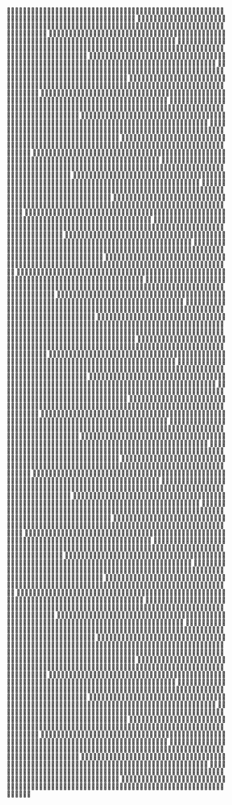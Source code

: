 ﻿💪💪💪💪💪💪💪💪💪💪💪💪💪💪💪💪💪💪💪💪💪💪💪💪💪💪💪💪💪💪💪💪💪💪💪💪💪💪💪💪💪💪💪💪💪💪💪💪💪💪💪💪💪💪💪💪💪💪💪💪💪💪💪💪💪💪💪💪💪💪💪💪💪💪💪💪💪💪💪💪💪💪💪💪💪💪
💪💪💪💪💪💪💪💪💪💪💪💪💪💪💪💪💪💪💪💪💪💪💪💪💪💪💪💪💪💪💪💪💪💪💪💪💪💪💪💪💪💪💪💪💪💪💪💪💪💪💪💪💪💪💪💪💪💪💪💪💪💪💪💪💪💪💪💪💪💪💪💪💪💪💪💪💪💪💪💪💪💪💪💪💪💪
💪💪💪💪💪💪💪💪💪💪💪💪💪💪💪💪💪💪💪💪💪💪💪💪💪💪💪💪💪💪💪💪💪💪💪💪💪💪💪💪💪💪💪💪💪💪💪💪💪💪💪💪💪💪💪💪💪💪💪💪💪💪💪💪💪💪💪💪💪💪💪💪💪💪💪💪💪💪💪💪💪💪💪💪💪💪
💪💪💪💪💪💪💪💪💪💪💪💪💪💪💪💪💪💪💪💪💪💪💪💪💪💪💪💪💪💪💪💪💪💪💪💪💪💪💪💪💪💪💪💪💪💪💪💪💪💪💪💪💪💪💪💪💪💪💪💪💪💪💪💪💪💪💪💪💪💪💪💪💪💪💪💪💪💪💪💪💪💪💪💪💪💪
💪💪💪💪💪💪💪💪💪💪💪💪💪💪💪💪💪💪💪💪💪💪💪💪💪💪💪💪💪💪💪💪💪💪💪💪💪💪💪💪💪💪💪💪💪💪💪💪💪💪💪💪💪💪💪💪💪💪💪💪💪💪💪💪💪💪💪💪💪💪💪💪💪💪💪💪💪💪💪💪💪💪💪💪💪💪
💪💪💪💪💪💪💪💪💪💪💪💪💪💪💪💪💪💪💪💪💪💪💪💪💪💪💪💪💪💪💪💪💪💪💪💪💪💪💪💪💪💪💪💪💪💪💪💪💪💪💪💪💪💪💪💪💪💪💪💪💪💪💪💪💪💪💪💪💪💪💪💪💪💪💪💪💪💪💪💪💪💪💪💪💪💪
💪💪💪💪💪💪💪💪💪💪💪💪💪💪💪💪💪💪💪💪💪💪💪💪💪💪💪💪💪💪💪💪💪💪💪💪💪💪💪💪💪💪💪💪💪💪💪💪💪💪💪💪💪💪💪💪💪💪💪💪💪💪💪💪💪💪💪💪💪💪💪💪💪💪💪💪💪💪💪💪💪💪💪💪💪💪
💪💪💪💪💪💪💪💪💪💪💪💪💪💪💪💪💪💪💪💪💪💪💪💪💪💪💪💪💪💪💪💪💪💪💪💪💪💪💪💪💪💪💪💪💪💪💪💪💪💪💪💪💪💪💪💪💪💪💪💪💪💪💪💪💪💪💪💪💪💪💪💪💪💪💪💪💪💪💪💪💪💪💪💪💪💪
💪💪💪💪💪💪💪💪💪💪💪💪💪💪💪💪💪💪💪💪💪💪💪💪💪💪💪💪💪💪💪💪💪💪💪💪💪💪💪💪💪💪💪💪💪💪💪💪💪💪💪💪💪💪💪💪💪💪💪💪💪💪💪💪💪💪💪💪💪💪💪💪💪💪💪💪💪💪💪💪💪💪💪💪💪💪
💪💪💪💪💪💪💪💪💪💪💪💪💪💪💪💪💪💪💪💪💪💪💪💪💪💪💪💪💪💪💪💪💪💪💪💪💪💪💪💪💪💪💪💪💪💪💪💪💪💪💪💪💪💪💪💪💪💪💪💪💪💪💪💪💪💪💪💪💪💪💪💪💪💪💪💪💪💪💪💪💪💪💪💪💪💪
💪💪💪💪💪💪💪💪💪💪💪💪💪💪💪💪💪💪💪💪💪💪💪💪💪💪💪💪💪💪💪💪💪💪💪💪💪💪💪💪💪💪💪💪💪💪💪💪💪💪💪💪💪💪💪💪💪💪💪💪💪💪💪💪💪💪💪💪💪💪💪💪💪💪💪💪💪💪💪💪💪💪💪💪💪💪
💪💪💪💪💪💪💪💪💪💪💪💪💪💪💪💪💪💪💪💪💪💪💪💪💪💪💪💪💪💪💪💪💪💪💪💪💪💪💪💪💪💪💪💪💪💪💪💪💪💪💪💪💪💪💪💪💪💪💪💪💪💪💪💪💪💪💪💪💪💪💪💪💪💪💪💪💪💪💪💪💪💪💪💪💪💪
💪💪💪💪💪💪💪💪💪💪💪💪💪💪💪💪💪💪💪💪💪💪💪💪💪💪💪💪💪💪💪💪💪💪💪💪💪💪💪💪💪💪💪💪💪💪💪💪💪💪💪💪💪💪💪💪💪💪💪💪💪💪💪💪💪💪💪💪💪💪💪💪💪💪💪💪💪💪💪💪💪💪💪💪💪💪
💪💪💪💪💪💪💪💪💪💪💪💪💪💪💪💪💪💪💪💪💪💪💪💪💪💪💪💪💪💪💪💪💪💪💪💪💪💪💪💪💪💪💪💪💪💪💪💪💪💪💪💪💪💪💪💪💪💪💪💪💪💪💪💪💪💪💪💪💪💪💪💪💪💪💪💪💪💪💪💪💪💪💪💪💪💪
💪💪💪💪💪💪💪💪💪💪💪💪💪💪💪💪💪💪💪💪💪💪💪💪💪💪💪💪💪💪💪💪💪💪💪💪💪💪💪💪💪💪💪💪💪💪💪💪💪💪💪💪💪💪💪💪💪💪💪💪💪💪💪💪💪💪💪💪💪💪💪💪💪💪💪💪💪💪💪💪💪💪💪💪💪💪
💪💪💪💪💪💪💪💪💪💪💪💪💪💪💪💪💪💪💪💪💪💪💪💪💪💪💪💪💪💪💪💪💪💪💪💪💪💪💪💪💪💪💪💪💪💪💪💪💪💪💪💪💪💪💪💪💪💪💪💪💪💪💪💪💪💪💪💪💪💪💪💪💪💪💪💪💪💪💪💪💪💪💪💪💪💪
💪💪💪💪💪💪💪💪💪💪💪💪💪💪💪💪💪💪💪💪💪💪💪💪💪💪💪💪💪💪💪💪💪💪💪💪💪💪💪💪💪💪💪💪💪💪💪💪💪💪💪💪💪💪💪💪💪💪💪💪💪💪💪💪💪💪💪💪💪💪💪💪💪💪💪💪💪💪💪💪💪💪💪💪💪💪
💪💪💪💪💪💪💪💪💪💪💪💪💪💪💪💪💪💪💪💪💪💪💪💪💪💪💪💪💪💪💪💪💪💪💪💪💪💪💪💪💪💪💪💪💪💪💪💪💪💪💪💪💪💪💪💪💪💪💪💪💪💪💪💪💪💪💪💪💪💪💪💪💪💪💪💪💪💪💪💪💪💪💪💪💪💪
💪💪💪💪💪💪💪💪💪💪💪💪💪💪💪💪💪💪💪💪💪💪💪💪💪💪💪💪💪💪💪💪💪💪💪💪💪💪💪💪💪💪💪💪💪💪💪💪💪💪💪💪💪💪💪💪💪💪💪💪💪💪💪💪💪💪💪💪💪💪💪💪💪💪💪💪💪💪💪💪💪💪💪💪💪💪
💪💪💪💪💪💪💪💪💪💪💪💪💪💪💪💪💪💪💪💪💪💪💪💪💪💪💪💪💪💪💪💪💪💪💪💪💪💪💪💪💪💪💪💪💪💪💪💪💪💪💪💪💪💪💪💪💪💪💪💪💪💪💪💪💪💪💪💪💪💪💪💪💪💪💪💪💪💪💪💪💪💪💪💪💪💪
💪💪💪💪💪💪💪💪💪💪💪💪💪💪💪💪💪💪💪💪💪💪💪💪💪💪💪💪💪💪💪💪💪💪💪💪💪💪💪💪💪💪💪💪💪💪💪💪💪💪💪💪💪💪💪💪💪💪💪💪💪💪💪💪💪💪💪💪💪💪💪💪💪💪💪💪💪💪💪💪💪💪💪💪💪💪
💪💪💪💪💪💪💪💪💪💪💪💪💪💪💪💪💪💪💪💪💪💪💪💪💪💪💪💪💪💪💪💪💪💪💪💪💪💪💪💪💪💪💪💪💪💪💪💪💪💪💪💪💪💪💪💪💪💪💪💪💪💪💪💪💪💪💪💪💪💪💪💪💪💪💪💪💪💪💪💪💪💪💪💪💪💪
💪💪💪💪💪💪💪💪💪💪💪💪💪💪💪💪💪💪💪💪💪💪💪💪💪💪💪💪💪💪💪💪💪💪💪💪💪💪💪💪💪💪💪💪💪💪💪💪💪💪💪💪💪💪💪💪💪💪💪💪💪💪💪💪💪💪💪💪💪💪💪💪💪💪💪💪💪💪💪💪💪💪💪💪💪💪
💪💪💪💪💪💪💪💪💪💪💪💪💪💪💪💪💪💪💪💪💪💪💪💪💪💪💪💪💪💪💪💪💪💪💪💪💪💪💪💪💪💪💪💪💪💪💪💪💪💪💪💪💪💪💪💪💪💪💪💪💪💪💪💪💪💪💪💪💪💪💪💪💪💪💪💪💪💪💪💪💪💪💪💪💪💪
💪💪💪💪💪💪💪💪💪💪💪💪💪💪💪💪💪💪💪💪💪💪💪💪💪💪💪💪💪💪💪💪💪💪💪💪💪💪💪💪💪💪💪💪💪💪💪💪💪💪💪💪💪💪💪💪💪💪💪💪💪💪💪💪💪💪💪💪💪💪💪💪💪💪💪💪💪💪💪💪💪💪💪💪💪💪
💪💪💪💪💪💪💪💪💪💪💪💪💪💪💪💪💪💪💪💪💪💪💪💪💪💪💪💪💪💪💪💪💪💪💪💪💪💪💪💪💪💪💪💪💪💪💪💪💪💪💪💪💪💪💪💪💪💪💪💪💪💪💪💪💪💪💪💪💪💪💪💪💪💪💪💪💪💪💪💪💪💪💪💪💪💪
💪💪💪💪💪💪💪💪💪💪💪💪💪💪💪💪💪💪💪💪💪💪💪💪💪💪💪💪💪💪💪💪💪💪💪💪💪💪💪💪💪💪💪💪💪💪💪💪💪💪💪💪💪💪💪💪💪💪💪💪💪💪💪💪💪💪💪💪💪💪💪💪💪💪💪💪💪💪💪💪💪💪💪💪💪💪
💪💪💪💪💪💪💪💪💪💪💪💪💪💪💪💪💪💪💪💪💪💪💪💪💪💪💪💪💪💪💪💪💪💪💪💪💪💪💪💪💪💪💪💪💪💪💪💪💪💪💪💪💪💪💪💪💪💪💪💪💪💪💪💪💪💪💪💪💪💪💪💪💪💪💪💪💪💪💪💪💪💪💪💪💪💪
💪💪💪💪💪💪💪💪💪💪💪💪💪💪💪💪💪💪💪💪💪💪💪💪💪💪💪💪💪💪💪💪💪💪💪💪💪💪💪💪💪💪💪💪💪💪💪💪💪💪💪💪💪💪💪💪💪💪💪💪💪💪💪💪💪💪💪💪💪💪💪💪💪💪💪💪💪💪💪💪💪💪💪💪💪💪
💪💪💪💪💪💪💪💪💪💪💪💪💪💪💪💪💪💪💪💪💪💪💪💪💪💪💪💪💪💪💪💪💪💪💪💪💪💪💪💪💪💪💪💪💪💪💪💪💪💪💪💪💪💪💪💪💪💪💪💪💪💪💪💪💪💪💪💪💪💪💪💪💪💪💪💪💪💪💪💪💪💪💪💪💪💪
💪💪💪💪💪💪💪💪💪💪💪💪💪💪💪💪💪💪💪💪💪💪💪💪💪💪💪💪💪💪💪💪💪💪💪💪💪💪💪💪💪💪💪💪💪💪💪💪💪💪💪💪💪💪💪💪💪💪💪💪💪💪💪💪💪💪💪💪💪💪💪💪💪💪💪💪💪💪💪💪💪💪💪💪💪💪
💪💪💪💪💪💪💪💪💪💪💪💪💪💪💪💪💪💪💪💪💪💪💪💪💪💪💪💪💪💪💪💪💪💪💪💪💪💪💪💪💪💪💪💪💪💪💪💪💪💪💪💪💪💪💪💪💪💪💪💪💪💪💪💪💪💪💪💪💪💪💪💪💪💪💪💪💪💪💪💪💪💪💪💪💪💪
💪💪💪💪💪💪💪💪💪💪💪💪💪💪💪💪💪💪💪💪💪💪💪💪💪💪💪💪💪💪💪💪💪💪💪💪💪💪💪💪💪💪💪💪💪💪💪💪💪💪💪💪💪💪💪💪💪💪💪💪💪💪💪💪💪💪💪💪💪💪💪💪💪💪💪💪💪💪💪💪💪💪💪💪💪💪
💪💪💪💪💪💪💪💪💪💪💪💪💪💪💪💪💪💪💪💪💪💪💪💪💪💪💪💪💪💪💪💪💪💪💪💪💪💪💪💪💪💪💪💪💪💪💪💪💪💪💪💪💪💪💪💪💪💪💪💪💪💪💪💪💪💪💪💪💪💪💪💪💪💪💪💪💪💪💪💪💪💪💪💪💪💪
💪💪💪💪💪💪💪💪💪💪💪💪💪💪💪💪💪💪💪💪💪💪💪💪💪💪💪💪💪💪💪💪💪💪💪💪💪💪💪💪💪💪💪💪💪💪💪💪💪💪💪💪💪💪💪💪💪💪💪💪💪💪💪💪💪💪💪💪💪💪💪💪💪💪💪💪💪💪💪💪💪💪💪💪💪💪
💪💪💪💪💪💪💪💪💪💪💪💪💪💪💪💪💪💪💪💪💪💪💪💪💪💪💪💪💪💪💪💪💪💪💪💪💪💪💪💪💪💪💪💪💪💪💪💪💪💪💪💪💪💪💪💪💪💪💪💪💪💪💪💪💪💪💪💪💪💪💪💪💪💪💪💪💪💪💪💪💪💪💪💪💪💪
💪💪💪💪💪💪💪💪💪💪💪💪💪💪💪💪💪💪💪💪💪💪💪💪💪💪💪💪💪💪💪💪💪💪💪💪💪💪💪💪💪💪💪💪💪💪💪💪💪💪💪💪💪💪💪💪💪💪💪💪💪💪💪💪💪💪💪💪💪💪💪💪💪💪💪💪💪💪💪💪💪💪💪💪💪💪
💪💪💪💪💪💪💪💪💪💪💪💪💪💪💪💪💪💪💪💪💪💪💪💪💪💪💪💪💪💪💪💪💪💪💪💪💪💪💪💪💪💪💪💪💪💪💪💪💪💪💪💪💪💪💪💪💪💪💪💪💪💪💪💪💪💪💪💪💪💪💪💪💪💪💪💪💪💪💪💪💪💪💪💪💪💪
💪💪💪💪💪💪💪💪💪💪💪💪💪💪💪💪💪💪💪💪💪💪💪💪💪💪💪💪💪💪💪💪💪💪💪💪💪💪💪💪💪💪💪💪💪💪💪💪💪💪💪💪💪💪💪💪💪💪💪💪💪💪💪💪💪💪💪💪💪💪💪💪💪💪💪💪💪💪💪💪💪💪💪💪💪💪
💪💪💪💪💪💪💪💪💪💪💪💪💪💪💪💪💪💪💪💪💪💪💪💪💪💪💪💪💪💪💪💪💪💪💪💪💪💪💪💪💪💪💪💪💪💪💪💪💪💪💪💪💪💪💪💪💪💪💪💪💪💪💪💪💪💪💪💪💪💪💪💪💪💪💪💪💪💪💪💪💪💪💪💪💪💪
💪💪💪💪💪💪💪💪💪💪💪💪💪💪💪💪💪💪💪💪💪💪💪💪💪💪💪💪💪💪💪💪💪💪💪💪💪💪💪💪💪💪💪💪💪💪💪💪💪💪💪💪💪💪💪💪💪💪💪💪💪💪💪💪💪💪💪💪💪💪💪💪💪💪💪💪💪💪💪💪💪💪💪💪💪💪
💪💪💪💪💪💪💪💪💪💪💪💪💪💪💪💪💪💪💪💪💪💪💪💪💪💪💪💪💪💪💪💪💪💪💪💪💪💪💪💪💪💪💪💪💪💪💪💪💪💪💪💪💪💪💪💪💪💪💪💪💪💪💪💪💪💪💪💪💪💪💪💪💪💪💪💪💪💪💪💪💪💪💪💪💪💪
💪💪💪💪💪💪💪💪💪💪💪💪💪💪💪💪💪💪💪💪💪💪💪💪💪💪💪💪💪💪💪💪💪💪💪💪💪💪💪💪💪💪💪💪💪💪💪💪💪💪💪💪💪💪💪💪💪💪💪💪💪💪💪💪💪💪💪💪💪💪💪💪💪💪💪💪💪💪💪💪💪💪💪💪💪💪
💪💪💪💪💪💪💪💪💪💪💪💪💪💪💪💪💪💪💪💪💪💪💪💪💪💪💪💪💪💪💪💪💪💪💪💪💪💪💪💪💪💪💪💪💪💪💪💪💪💪💪💪💪💪💪💪💪💪💪💪💪💪💪💪💪💪💪💪💪💪💪💪💪💪💪💪💪💪💪💪💪💪💪💪💪💪
💪💪💪💪💪💪💪💪💪💪💪💪💪💪💪💪💪💪💪💪💪💪💪💪💪💪💪💪💪💪💪💪💪💪💪💪💪💪💪💪💪💪💪💪💪💪💪💪💪💪💪💪💪💪💪💪💪💪💪💪💪💪💪💪💪💪💪💪💪💪💪💪💪💪💪💪💪💪💪💪💪💪💪💪💪💪
💪💪💪💪💪💪💪💪💪💪💪💪💪💪💪💪💪💪💪💪💪💪💪💪💪💪💪💪💪💪💪💪💪💪💪💪💪💪💪💪💪💪💪💪💪💪💪💪💪💪💪💪💪💪💪💪💪💪💪💪💪💪💪💪💪💪💪💪💪💪💪💪💪💪💪💪💪💪💪💪💪💪💪💪💪💪
💪💪💪💪💪💪💪💪💪💪💪💪💪💪💪💪💪💪💪💪💪💪💪💪💪💪💪💪💪💪💪💪💪💪💪💪💪💪💪💪💪💪💪💪💪💪💪💪💪💪💪💪💪💪💪💪💪💪💪💪💪💪💪💪💪💪💪💪💪💪💪💪💪💪💪💪💪💪💪💪💪💪💪💪💪💪
💪💪💪💪💪💪💪💪💪💪💪💪💪💪💪💪💪💪💪💪💪💪💪💪💪💪💪💪💪💪💪💪💪💪💪💪💪💪💪💪💪💪💪💪💪💪💪💪💪💪💪💪💪💪💪💪💪💪💪💪💪💪💪💪💪💪💪💪💪💪💪💪💪💪💪💪💪💪💪💪💪💪💪💪💪💪
💪💪💪💪💪💪💪💪💪💪💪💪💪💪💪💪💪💪💪💪💪💪💪💪💪💪💪💪💪💪💪💪💪💪💪💪💪💪💪💪💪💪💪💪💪💪💪💪💪💪💪💪💪💪💪💪💪💪💪💪💪💪💪💪💪💪💪💪💪💪💪💪💪💪💪💪💪💪💪💪💪💪💪💪💪💪
💪💪💪💪💪💪💪💪💪💪💪💪💪💪💪💪💪💪💪💪💪💪💪💪💪💪💪💪💪💪💪💪💪💪💪💪💪💪💪💪💪💪💪💪💪💪💪💪💪💪💪💪💪💪💪💪💪💪💪💪💪💪💪💪💪💪💪💪💪💪💪💪💪💪💪💪💪💪💪💪💪💪💪💪💪💪
💪💪💪💪💪💪💪💪💪💪💪💪💪💪💪💪💪💪💪💪💪💪💪💪💪💪💪💪💪💪💪💪💪💪💪💪💪💪💪💪💪💪💪💪💪💪💪💪💪💪💪💪💪💪💪💪💪💪💪💪💪💪💪💪💪💪💪💪💪💪💪💪💪💪💪💪💪💪💪💪💪💪💪💪💪💪
💪💪💪💪💪💪💪💪💪💪💪💪💪💪💪💪💪💪💪💪💪💪💪💪💪💪💪💪💪💪💪💪💪💪💪💪💪💪💪💪💪💪💪💪💪💪💪💪💪💪💪💪💪💪💪💪💪💪💪💪💪💪💪💪💪💪💪💪💪💪💪💪💪💪💪💪💪💪💪💪💪💪💪💪💪💪
💪💪💪💪💪💪💪💪💪💪💪💪💪💪💪💪💪💪💪💪💪💪💪💪💪💪💪💪💪💪💪💪💪💪💪💪💪💪💪💪💪💪💪💪💪💪💪💪💪💪💪💪💪💪💪💪💪💪💪💪💪💪💪💪💪💪💪💪💪💪💪💪💪💪💪💪💪💪💪💪💪💪💪💪💪💪
💪💪💪💪💪💪💪💪💪💪💪💪💪💪💪💪💪💪💪💪💪💪💪💪💪💪💪💪💪💪💪💪💪💪💪💪💪💪💪💪💪💪💪💪💪💪💪💪💪💪💪💪💪💪💪💪💪💪💪💪💪💪💪💪💪💪💪💪💪💪💪💪💪💪💪💪💪💪💪💪💪💪💪💪💪💪
💪💪💪💪💪💪💪💪💪💪💪💪💪💪💪💪💪💪💪💪💪💪💪💪💪💪💪💪💪💪💪💪💪💪💪💪💪💪💪💪💪💪💪💪💪💪💪💪💪💪💪💪💪💪💪💪💪💪💪💪💪💪💪💪💪💪💪💪💪💪💪💪💪💪💪💪💪💪💪💪💪💪💪💪💪💪
💪💪💪💪💪💪💪💪💪💪💪💪💪💪💪💪💪💪💪💪💪💪💪💪💪💪💪💪💪💪💪💪💪💪💪💪💪💪💪💪💪💪💪💪💪💪💪💪💪💪💪💪💪💪💪💪💪💪💪💪💪💪💪💪💪💪💪💪💪💪💪💪💪💪💪💪💪💪💪💪💪💪💪💪💪💪
💪💪💪💪💪💪💪💪💪💪💪💪💪💪💪💪💪💪💪💪💪💪💪💪💪💪💪💪💪💪💪💪💪💪💪💪💪💪💪💪💪💪💪💪💪💪💪💪💪💪💪💪💪💪💪💪💪💪💪💪💪💪💪💪💪💪💪💪💪💪💪💪💪💪💪💪💪💪💪💪💪💪💪💪💪💪
💪💪💪💪💪💪💪💪💪💪💪💪💪💪💪💪💪💪💪💪💪💪💪💪💪💪💪💪💪💪💪💪💪💪💪💪💪💪💪💪💪💪💪💪💪💪💪💪💪💪💪💪💪💪💪💪💪💪💪💪💪💪💪💪💪💪💪💪💪💪💪💪💪💪💪💪💪💪💪💪💪💪💪💪💪💪
💪💪💪💪💪💪💪💪💪💪💪💪💪💪💪💪💪💪💪💪💪💪💪💪💪💪💪💪💪💪💪💪💪💪💪💪💪💪💪💪💪💪💪💪💪💪💪💪💪💪💪💪💪💪💪💪💪💪💪💪💪💪💪💪💪💪💪💪💪💪💪💪💪💪💪💪💪💪💪💪💪💪💪💪💪💪
💪💪💪💪💪💪💪💪💪💪💪💪💪💪💪💪💪💪💪💪💪💪💪💪💪💪💪💪💪💪💪💪💪💪💪💪💪💪💪💪💪💪💪💪💪💪💪💪💪💪💪💪💪💪💪💪💪💪💪💪💪💪💪💪💪💪💪💪💪💪💪💪💪💪💪💪💪💪💪💪💪💪💪💪💪💪
💪💪💪💪💪💪💪💪💪💪💪💪💪💪💪💪💪💪💪💪💪💪💪💪💪💪💪💪💪💪💪💪💪💪💪💪💪💪💪💪💪💪💪💪💪💪💪💪💪💪💪💪💪💪💪💪💪💪💪💪💪💪💪💪💪💪💪💪💪💪💪💪💪💪💪💪💪💪💪💪💪💪💪💪💪💪
💪💪💪💪💪💪💪💪💪💪💪💪💪💪💪💪💪💪💪💪💪💪💪💪💪💪💪💪💪💪💪💪💪💪💪💪💪💪💪💪💪💪💪💪💪💪💪💪💪💪💪💪💪💪💪💪💪💪💪💪💪💪💪💪💪💪💪💪💪💪💪💪💪💪💪💪💪💪💪💪💪💪💪💪💪💪
💪💪💪💪💪💪💪💪💪💪💪💪💪💪💪💪💪💪💪💪💪💪💪💪💪💪💪💪💪💪💪💪💪💪💪💪💪💪💪💪💪💪💪💪💪💪💪💪💪💪💪💪💪💪💪💪💪💪💪💪💪💪💪💪💪💪💪💪💪💪💪💪💪💪💪💪💪💪💪💪💪💪💪💪💪💪
💪💪💪💪💪💪💪💪💪💪💪💪💪💪💪💪💪💪💪💪💪💪💪💪💪💪💪💪💪💪💪💪💪💪💪💪💪💪💪💪💪💪💪💪💪💪💪💪💪💪💪💪💪💪💪💪💪💪💪💪💪💪💪💪💪💪💪💪💪💪💪💪💪💪💪💪💪💪💪💪💪💪💪💪💪💪
💪💪💪💪💪💪💪💪💪💪💪💪💪💪💪💪💪💪💪💪💪💪💪💪💪💪💪💪💪💪💪💪💪💪💪💪💪💪💪💪💪💪💪💪💪💪💪💪💪💪💪💪💪💪💪💪💪💪💪💪💪💪💪💪💪💪💪💪💪💪💪💪💪💪💪💪💪💪💪💪💪💪💪💪💪💪
💪💪💪💪💪💪💪💪💪💪💪💪💪💪💪💪💪💪💪💪💪💪💪💪💪💪💪💪💪💪💪💪💪💪💪💪💪💪💪💪💪💪💪💪💪💪💪💪💪💪💪💪💪💪💪💪💪💪💪💪💪💪💪💪💪💪💪💪💪💪💪💪💪💪💪💪💪💪💪💪💪💪💪💪💪💪